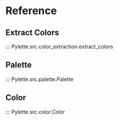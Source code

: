# Reference

## Extract Colors

::: Pylette.src.color_extraction.extract_colors

## Palette

::: Pylette.src.palette.Palette

## Color

::: Pylette.src.color.Color

